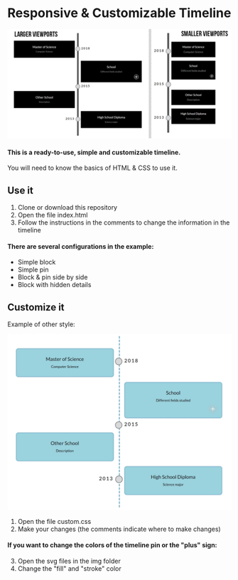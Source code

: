 # Responsive & Customizable Timeline

![preview1](img/preview.jpg)

#### This is a ready-to-use, simple and customizable timeline.

You will need to know the basics of HTML & CSS to use it.

## Use it

1. Clone or download this repository
2. Open the file index.html
3. Follow the instructions in the comments to change the information in the timeline

#### There are several configurations in the example:
- Simple block
- Simple pin
- Block & pin side by side
- Block with hidden details

## Customize it

Example of other style:

![preview2](img/otherstyle.jpg)

1. Open the file custom.css
2. Make your changes (the comments indicate where to make changes)
#### If you want to change the colors of the timeline pin or the "plus" sign:
3. Open the svg files in the img folder
4. Change the "fill" and "stroke" color
